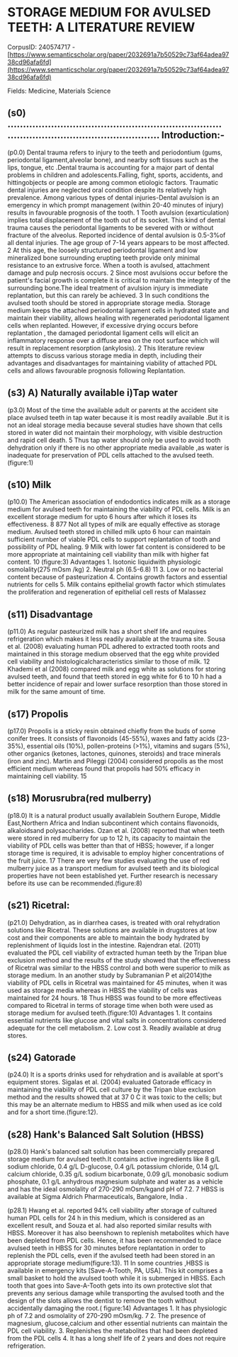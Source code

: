 # STORAGE MEDIUM FOR AVULSED TEETH: A LITERATURE REVIEW

CorpusID: 240574717 - [https://www.semanticscholar.org/paper/2032691a7b50529c73af64adea9738cd96afa6fd](https://www.semanticscholar.org/paper/2032691a7b50529c73af64adea9738cd96afa6fd)

Fields: Medicine, Materials Science

## (s0) …………………………………………………………………………………………………….... Introduction:-
(p0.0) Dental trauma refers to injury to the teeth and periodontium (gums, periodontal ligament,alveolar bone), and nearby soft tissues such as the lips, tongue, etc .Dental trauma is accounting for a major part of dental problems in children and adolescents.Falling, fight, sports, accidents, and hittingobjects or people are among common etiologic factors. Traumatic dental injuries are neglected oral condition despite its relatively high prevalence. Among various types of dental injuries-Dental avulsion is an emergency in which prompt management (within 20-40 minutes of injury) results in favourable prognosis of the tooth. 1 Tooth avulsion (exarticulation) implies total displacement of the tooth out of its socket. This kind of dental trauma causes the periodontal ligaments to be severed with or without fracture of the alveolus. Reported incidence of dental avulsion is 0.5-3%of all dental injuries. The age group of 7-14 years appears to be most affected. 2 At this age, the loosely structured periodontal ligament and low mineralized bone surrounding erupting teeth provide only minimal resistance to an extrusive force. When a tooth is avulsed, attachment damage and pulp necrosis occurs. 2 Since most avulsions occur before the patient's facial growth is complete it is critical to maintain the integrity of the surrounding bone.The ideal treatment of avulsion injury is immediate replantation, but this can rarely be achieved. 3 In such conditions the avulsed tooth should be stored in appropriate storage media. Storage medium keeps the attached periodontal ligament cells in hydrated state and maintain their viability, allows healing with regenerated periodontal ligament cells when replanted. However, if excessive drying occurs before replantation , the damaged periodontal ligament cells will elicit an inflammatory response over a diffuse area on the root surface which will result in replacement resorption (ankylosis). 2 This literature review attempts to discuss various storage media in depth, including their advantages and disadvantages for maintaining viability of attached PDL cells and allows favourable prognosis following Replantation.
## (s3) A) Naturally available i)Tap water
(p3.0) Most of the time the available adult or parents at the accident site place avulsed teeth in tap water because it is most readily available .But it is not an ideal storage media because several studies have shown that cells stored in water did not maintain their morphology, with visible destruction and rapid cell death. 5 Thus tap water should only be used to avoid tooth dehydration only if there is no other appropriate media available ,as water is inadequate for preservation of PDL cells attached to the avulsed teeth.(figure:1)
## (s10) Milk
(p10.0) The American association of endodontics indicates milk as a storage medium for avulsed teeth for maintaining the viability of PDL cells. Milk is an excellent storage medium for upto 6 hours after which it loses its effectiveness. 8 877 Not all types of milk are equally effective as storage medium. Avulsed teeth stored in chilled milk upto 6 hour can maintain sufficient number of viable PDL cells to support replantation of tooth and possibility of PDL healing. 9 Milk with lower fat content is considered to be more appropriate at maintaining cell viability than milk with higher fat content. 10 (figure:3) Advantages 1. Isotonic liquidwith physiologic osmolality(275 mOsm /kg) 2. Neutral ph (6.5-6.8) 11 3. Low or no bacterial content because of pasteurization 4. Contains growth factors and essential nutrients for cells 5. Milk contains epithelial growth factor which stimulates the proliferation and regeneration of epithelial cell rests of Malassez
## (s11) Disadvantage
(p11.0) As regular pasteurized milk has a short shelf life and requires refrigeration which makes it less readily available at the trauma site.  Sousa et al. (2008) evaluating human PDL adhered to extracted tooth roots and maintained in this storage medium observed that the egg white provided cell viability and histologicalcharacteristics similar to those of milk. 12 Khademi et al (2008) compared milk and egg white as solutions for storing avulsed teeth, and found that teeth stored in egg white for 6 to 10 h had a better incidence of repair and lower surface resorption than those stored in milk for the same amount of time. 
## (s17) Propolis
(p17.0) Propolis is a sticky resin obtained chiefly from the buds of some conifer trees. It consists of flavonoids (45-55%), waxes and fatty acids (23-35%), essential oils (10%), pollen-proteins (>1%), vitamins and sugars (5%), other organics (ketones, lactones, quinones, steroids) and trace minerals (iron and zinc). Martin and Pileggi (2004) considered propolis as the most efficient medium whereas  found that propolis had 50% efficacy in maintaining cell viability. 15 
## (s18) Morusrubra(red mulberry)
(p18.0) It is a natural product usually availablein Southern Europe, Middle East,Northern Africa and Indian subcontinent which contains flavonoids, alkaloidsand polysaccharides. Ozan et al. (2008) reported that when teeth were stored in red mulberry for up to 12 h, its capacity to maintain the viability of PDL cells was better than that of HBSS; however, if a longer storage time is required, it is advisable to employ higher concentrations of the fruit juice. 17 There are very few studies evaluating the use of red mulberry juice as a transport medium for avulsed teeth and its biological properties have not been established yet. Further research is necessary before its use can be recommended.(figure:8)
## (s21) Ricetral:
(p21.0) Dehydration, as in diarrhea cases, is treated with oral rehydration solutions like Ricetral. These solutions are available in drugstores at low cost and their components are able to maintain the body hydrated by replenishment of liquids lost in the intestine. Rajendran etal. (2011) evaluated the PDL cell viability of extracted human teeth by the Tripan blue exclusion method and the results of the study showed that the effectiveness of Ricetral was similar to the HBSS control and both were superior to milk as storage medium. In an another study by Subramanian P et al(2014)the viability of PDL cells in Ricetral was maintained for 45 minutes, when it was used as storage media whereas in HBSS the viability of cells was maintained for 24 hours. 18 Thus HBSS was found to be more effectiveas compared to Ricetral in terms of storage time when both were used as storage medium for avulsed teeth.(figure:10) Advantages 1. It contains essential nutrients like glucose and vital salts in concentrations considered adequate for the cell metabolism. 2. Low cost 3. Readily available at drug stores.
## (s24) Gatorade
(p24.0) It is a sports drinks used for rehydration and is available at sport's equipment stores. Sigalas et al. (2004) evaluated Gatorade efficacy in maintaining the viability of PDL cell culture by the Tripan blue exclusion method and the results showed that at 37 0 C it was toxic to the cells; but this may be an alternate medium to HBSS and milk when used as ice cold and for a short time.(figure:12).
## (s28) Hank's Balanced Salt Solution (HBSS)
(p28.0) Hank's balanced salt solution has been commercially prepared storage medium for avulsed teeth.It contains active ingredients like 8 g/L sodium chloride, 0.4 g/L D-glucose, 0.4 g/L potassium chloride, 0.14 g/L calcium chloride, 0.35 g/L sodium bicarbonate, 0.09 g/L monobasic sodium phosphate, 0.1 g/L anhydrous magnesium sulphate and water as a vehicle and has the ideal osmolality of 270-290 mOsm/kgand pH of 7.2. 7 HBSS is available at Sigma Aldrich Pharmaceuticals, Bangalore, India .

(p28.1) Hwang et al. reported 94% cell viability after storage of cultured human PDL cells for 24 h in this medium, which is considered as an excellent result, and Souza et al. had also reported similar results with HBSS. Moreover it has also beenshown to replenish metabolites which have been depleted from PDL cells. Hence, it has been recommended to place avulsed teeth in HBSS for 30 minutes before replantation in order to replenish the PDL cells, even if the avulsed teeth had been stored in an appropriate storage medium(figure:13). 11 In some countries ,HBSS is available in emergency kits [Save-A-Tooth, PA, USA]. This kit comprises a small basket to hold the avulsed tooth while it is submerged in HBSS. Each tooth that goes into Save-A-Tooth gets into its own protective slot that prevents any serious damage while transporting the avulsed tooth and the design of the slots allows the dentist to remove the tooth without accidentally damaging the root.( figure:14) Advantages 1. It has physiologic ph of 7.2 and osmolality of 270-290 mOsm/kg. 7 2. The presence of magnesium, glucose,calcium and other essential nutrients can maintain the PDL cell viability. 3. Replenishes the metabolites that had been depleted from the PDL cells 4. It has a long shelf life of 2 years and does not require refrigeration.
